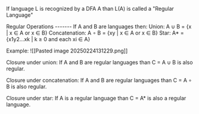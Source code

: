 If language L is recognized by a DFA A than L(A) is called a "Regular Language"

Regular Operations -------
If A and B are languages then:
	Union: A $\cup$ B = {x | x $\in$ A or x $\in$ B}
	Concatenation: A $\circ$ B = {xy | x $\in$ A or x $\in$ B}
	Star: A* = {x1y2...xk | k $\ge$ 0 and each xi $\in$ A}

Example:
![[Pasted image 20250224131229.png]]

Closure under union: If A and B are regular languages than C = A $\cup$ B is also regular.

Closure under concatenation: If A and B are regular languages than C = A $\circ$ B is also regular.

Closure under star: If A is a regular language than C = A* is also a regular language.

